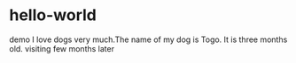 # hello-world
demo
I love dogs very much.The name of my dog is Togo. It is three months old.
visiting few months later

